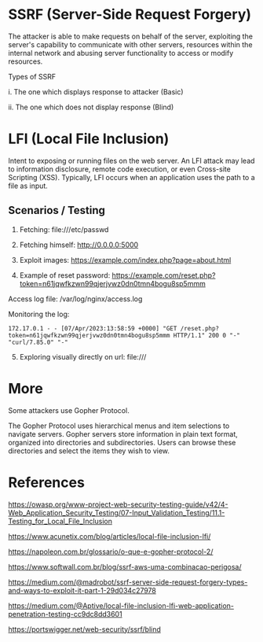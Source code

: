 # SSRF (Server-Side Request Forgery)

The attacker is able to make requests on behalf of the server, exploiting the server's capability to communicate with other servers, resources within the internal network and abusing server functionality to access or modify resources.

Types of SSRF

i. The one which displays response to attacker (Basic)

ii. The one which does not display response (Blind)

# LFI (Local File Inclusion)
Intent to exposing or running files on the web server. An LFI attack may lead to information disclosure, remote code execution, or even Cross-site Scripting (XSS). Typically, LFI occurs when an application uses the path to a file as input. 

## Scenarios / Testing 

1. Fetching: file:///etc/passwd

2. Fetching himself: http://0.0.0.0:5000

3. Exploit images: https://example.com/index.php?page=about.html

4. Example of reset password:
https://example.com/reset.php?token=n61jqwfkzwn99qjerjvwz0dn0tmn4bogu8sp5mmm

Access log file: /var/log/nginx/access.log

Monitoring the log:
```
172.17.0.1 - - [07/Apr/2023:13:58:59 +0000] "GET /reset.php?token=n61jqwfkzwn99qjerjvwz0dn0tmn4bogu8sp5mmm HTTP/1.1" 200 0 "-" "curl/7.85.0" "-"
```
5. Exploring visually directly on url: file:///

# More

Some attackers use Gopher Protocol.

The Gopher Protocol uses hierarchical menus and item selections to navigate servers. Gopher servers store information in plain text format, organized into directories and subdirectories. Users can browse these directories and select the items they wish to view.

# References

https://owasp.org/www-project-web-security-testing-guide/v42/4-Web_Application_Security_Testing/07-Input_Validation_Testing/11.1-Testing_for_Local_File_Inclusion

https://www.acunetix.com/blog/articles/local-file-inclusion-lfi/

https://napoleon.com.br/glossario/o-que-e-gopher-protocol-2/

https://www.softwall.com.br/blog/ssrf-aws-uma-combinacao-perigosa/

https://medium.com/@madrobot/ssrf-server-side-request-forgery-types-and-ways-to-exploit-it-part-1-29d034c27978

https://medium.com/@Aptive/local-file-inclusion-lfi-web-application-penetration-testing-cc9dc8dd3601

https://portswigger.net/web-security/ssrf/blind